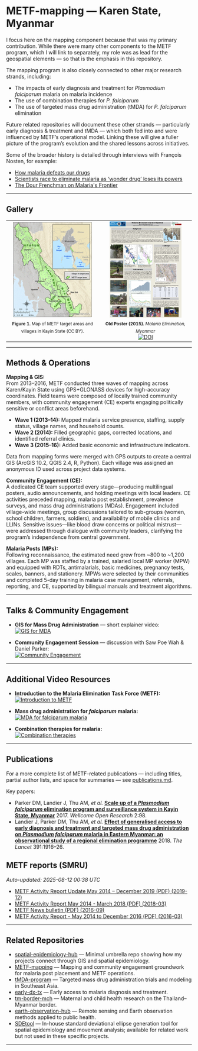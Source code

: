 # METF-mapping — Karen State, Myanmar 

I focus here on the mapping component because that was my primary contribution. While there were many other components to the METF program, which I will link to separately, my role was as lead for the geospatial elements — so that is the emphasis in this repository.

The mapping program is also closely connected to other major research strands, including:
- The impacts of early diagnosis and treatment for *Plasmodium falciparum* malaria on malaria incidence
- The use of combination therapies for *P. falciparum*
- The use of targeted mass drug administration (tMDA) for *P. falciparum* elimination


Future related repositories will document these other strands — particularly early diagnosis & treatment and tMDA — which both fed into and were influenced by METF’s operational model. Linking these will give a fuller picture of the program’s evolution and the shared lessons across initiatives.

Some of the broader history is detailed through interviews with François Nosten, for example:
- [How malaria defeats our drugs](https://wellcome.org/news/how-malaria-defeats-our-drugs)
- [Scientists race to eliminate malaria as ‘wonder drug’ loses its powers](https://www.cnn.com/2014/03/25/health/scientists-eliminate-malaria)
- [The Dour Frenchman on Malaria's Frontier](https://www.science.org/doi/10.1126/science.329.5996.1142)

---


## Gallery

<table>
  <tr>
    <td align="center" valign="top" width="50%">
      <!-- Map -->
      <a href="https://doi.org/10.12688/wellcomeopenres.12741.2">
        <img src="./figure1_overview_map.gif" alt="Figure 1: METF target areas and villages" height="260">
      </a>
      <br>
      <sub><b>Figure 1.</b> Map of METF target areas and villages in Kayin State (CC BY).</sub>
    </td>
    <td align="center" valign="top" width="50%">
      <!-- Old Poster (2015) -->
      <a href="https://figshare.com/articles/poster/Malaria_Elimination_Myanmar/1505091?file=2204588">
        <img src="./metf-poster-thumb.jpg" alt="Poster: Malaria Elimination, Myanmar" height="260">
      </a>
      <br>
      <sub><b>Old Poster (2015).</b> <i>Malaria Elimination, Myanmar</i></sub>
      <br>
      <a href="https://doi.org/10.6084/m9.figshare.1505091">
        <img alt="DOI" src="https://img.shields.io/badge/DOI-10.6084%2Fm9.figshare.1505091-blue">
      </a>
    </td>
  </tr>
</table>

---
## Methods & Operations

**Mapping & GIS:**  
From 2013–2016, METF conducted three waves of mapping across Karen/Kayin State using GPS+GLONASS devices for high-accuracy coordinates. Field teams were composed of locally trained community members, with community engagement (CE) experts engaging politically sensitive or conflict areas beforehand.  
- **Wave 1 (2013–14):** Mapped malaria service presence, staffing, supply status, village names, and household counts.  
- **Wave 2 (2014):** Filled geographic gaps, corrected locations, and identified referral clinics.  
- **Wave 3 (2015–16):** Added basic economic and infrastructure indicators.  

Data from mapping forms were merged with GPS outputs to create a central GIS (ArcGIS 10.2, QGIS 2.4, R, Python). Each village was assigned an anonymous ID used across project data systems.

**Community Engagement (CE):**  
A dedicated CE team supported every stage—producing multilingual posters, audio announcements, and holding meetings with local leaders. CE activities preceded mapping, malaria post establishment, prevalence surveys, and mass drug administrations (MDAs). Engagement included village-wide meetings, group discussions tailored to sub-groups (women, school children, farmers, soldiers), and availability of mobile clinics and LLINs. Sensitive issues—like blood draw concerns or political mistrust—were addressed through dialogue with community leaders, clarifying the program’s independence from central government.

**Malaria Posts (MPs):**  
Following reconnaissance, the estimated need grew from ~800 to ~1,200 villages. Each MP was staffed by a trained, salaried local MP worker (MPW) and equipped with RDTs, antimalarials, basic medicines, pregnancy tests, scales, banners, and stationery. MPWs were selected by their communities and completed 5-day training in malaria case management, referrals, reporting, and CE, supported by bilingual manuals and treatment algorithms.

---

## Talks & Community Engagement

- **GIS for Mass Drug Administration** — short explainer video:  
  [![GIS for MDA](https://img.youtube.com/vi/WbmsRzDmFS4/0.jpg)](https://www.youtube.com/watch?v=WbmsRzDmFS4)

- **Community Engagement Session** — discussion with Saw Poe Wah & Daniel Parker:  
  [![Community Engagement](https://img.youtube.com/vi/AvWPTHMTwrY/0.jpg)](https://www.youtube.com/watch?v=AvWPTHMTwrY)

---

## Additional Video Resources

- **Introduction to the Malaria Elimination Task Force (METF):**  
  [![Introduction to METF](https://img.youtube.com/vi/3n1mGWGnzSA/0.jpg)](https://www.youtube.com/watch?v=3n1mGWGnzSA)

- **Mass drug administration for *falciparum* malaria:**  
  [![MDA for falciparum malaria](https://img.youtube.com/vi/9r5Arh6DW4I/0.jpg)](https://www.youtube.com/watch?v=9r5Arh6DW4I)

- **Combination therapies for malaria:**  
  [![Combination therapies](https://img.youtube.com/vi/42pHJxBpbM4/0.jpg)](https://www.youtube.com/watch?v=42pHJxBpbM4)

---

## Publications

For a more complete list of METF-related publications — including titles, partial author lists, and space for summaries — see [publications.md](publications.md).

Key papers:
- Parker DM, Landier J, Thu AM, _et al._ [**Scale up of a *Plasmodium falciparum* elimination program and surveillance system in Kayin State, Myanmar**](https://doi.org/10.12688/wellcomeopenres.12741.2) 2017. *Wellcome Open Research* 2:98.   
- Landier J, Parker DM, Thu AM, _et al._ [**Effect of generalised access to early diagnosis and treatment and targeted mass drug administration on *Plasmodium falciparum* malaria in Eastern Myanmar: an observational study of a regional elimination programme**](https://doi.org/10.1016/S0140-6736(18)30792-X) 2018. *The Lancet* 391:1916–26. 



<!-- METF_REPORTS:START -->
## METF reports (SMRU)
_Auto-updated: 2025-08-12 00:38 UTC_

- [METF Activity Report Update May 2014 – December 2019 (PDF) (2019-12)](https://www.shoklo-unit.com/files/resources/reports/metf-report-2019.pdf)
- [METF Activity Report May 2014 - March 2018 (PDF) (2018-03)](https://www.shoklo-unit.com/files/resources/reports/metf-report-june-2014-apr-2018.pdf)
- [METF News bulletin (PDF) (2016-09)](https://www.shoklo-unit.com/files/resources/reports/metf_news.pdf)
- [METF Activity Report - May 2014 to December 2016 (PDF) (2016-03)](https://www.shoklo-unit.com/files/resources/reports/metf_monthly_epidemiological_report_mar2016.pdf)

<!-- METF_REPORTS:END -->


---
## Related Repositories

- [spatial-epidemiology-hub](https://github.com/DMParker1/spatial-epidemiology-hub) — Minimal umbrella repo showing how my projects connect through GIS and spatial epidemiology.  
- [METF-mapping](https://github.com/DMParker1/METF-mapping) — Mapping and community engagement groundwork for malaria post placement and METF operations.  
- [tMDA-program](https://github.com/DMParker1/tmda-program) — Targeted mass drug administration trials and modeling in Southeast Asia.  
- [early-dx-tx](https://github.com/DMParker1/early-dx-tx) — Early access to malaria diagnosis and treatment.  
- [tm-border-mch](https://github.com/DMParker1/tm-border-mch) — Maternal and child health research on the Thailand–Myanmar border.  
- [earth-observation-hub](https://github.com/DMParker1/earth-observation-hub) — Remote sensing and Earth observation methods applied to public health.  
- [SDEtool](https://github.com/parker-group/SDEtool) — In-house standard deviational ellipse generation tool for spatial epidemiology and movement analysis; available for related work but not used in these specific projects.
---
